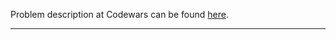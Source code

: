 Problem description at Codewars can be found
[here](https://www.codewars.com/kata/52ceafd1f235ce81aa00073a/train/python).

-------------


